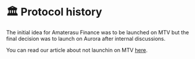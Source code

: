# 🏛 Protocol history

The initial idea for Amaterasu Finance was to be launched on MTV but the final decision was to launch on Aurora after internal discussions.



You can read our article about not launchin on MTV [here](https://medium.com/@amaterasufinance/why-we-didnt-launch-on-mtv-fb49e55772f8).

